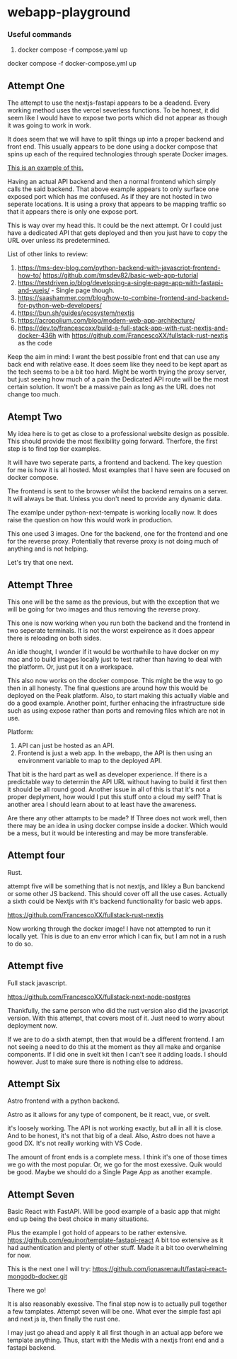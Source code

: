 # webapp-playground

### Useful commands
1. docker compose -f compose.yaml up


docker compose -f docker-compose.yml up

## Attempt One

The attempt to use the nextjs-fastapi appears to be a deadend. Every working method uses the vercel severless functions.
To be honest, it did seem like I would have to expose two ports which did not appear as though it was going to work in work.

It does seem that we will have to split things up into a proper backend and front end.
This usually appears to be done using a docker compose that spins up each of the required technologies through
sperate Docker images.

[This is an example of this.](https://github.com/wcedmisten/python-nextjs-template)

Having an actual API backend and then a normal frontend which simply calls the said backend.
That above example appears to only surface one exposed port which has me confused. 
As if they are not hosted in two seperate locations. It is using a proxy that appears to be
mapping traffic so that it appears there is only one expose port.

This is way over my head this. It could be the next attempt. Or I could just have a dedicated
API that gets deployed and then you just have to copy the URL over unless its predetermined. 

List of other links to review:
1. https://tms-dev-blog.com/python-backend-with-javascript-frontend-how-to/  https://github.com/tmsdev82/basic-web-app-tutorial
2. https://testdriven.io/blog/developing-a-single-page-app-with-fastapi-and-vuejs/ - Single page though.
3. https://saashammer.com/blog/how-to-combine-frontend-and-backend-for-python-web-developers/ 
4. https://bun.sh/guides/ecosystem/nextjs
5. https://acropolium.com/blog/modern-web-app-architecture/
6. https://dev.to/francescoxx/build-a-full-stack-app-with-rust-nextjs-and-docker-436h with https://github.com/FrancescoXX/fullstack-rust-nextjs as the code

Keep the aim in mind:
I want the best possible front end that can use any back end with relative ease. 
It does seem like they need to be kept apart as the tech seems to be a bit too hard.
Might be worth trying the proxy server, but just seeing how much of a pain the Dedicated API route will be the most certain solution.
It won't be a massive pain as long as the URL does not change too much. 

## Atempt Two

My idea here is to get as close to a professional website design as possible. This should provide the most flexibility going forward.
Therfore, the first step is to find top tier examples.

It will have two seperate parts, a frontend and backend. The key question for me is how it is all hosted. Most 
examples that I have seen are focused on docker compose.

The frontend is sent to the browser whilst the backend remains on a server. It will always be that. Unless you don't need to provide any dynamic data.

The examlpe under python-next-tempate is working locally now.
It does raise the question on how this would work in production.

This one used 3 images. One for the backend, one for the frontend and one for the reverse proxy.
Potentially that reverse proxy is not doing much of anything and is not helping.

Let's try that one next.

## Attempt Three

This one will be the same as the previous, but with the exception that we will be going for two images and thus removing the reverse proxy.

This one is now working when you run both the backend and the frontend in two seperate terminals.
It is not the worst expeirence as it does appear there is reloading on both sides.

An idle thought, I wonder if it would be worthwhile to have docker on my mac and to build images locally just to test rather 
than having to deal with the platform. Or, just put it on a workspace.

This also now works on the docker compose. This might be the way to go then in all honesty.
The final questions are around how this would be deployed on the Peak platform. Also, to
start making this actually viable and do a good example. Another point, further enhacing the 
infrastructure side such as using expose rather than ports and removing files which are not in use.

Platform:
1. API can just be hosted as an API. 
2. Frontend is just a web app. In the webapp, the API is then using an environment variable to map to the deployed API.

That bit is the hard part as well as developer experience. If there is a predictable way to determin the API URL without having to 
build it first then it should be all round good.
Another issue in all of this is that it's not a proper deplyment, how would I put this stuff onto a cloud my self?
That is another area I should learn about to at least have the awareness. 

Are there any other attampts to be made? If Three does not work well, then there may be an idea in using docker compse inside a docker.
Which would be a mess, but it would be interesting and may be more transferable.

## Attempt four

Rust.

attempt five will be something that is not nextjs, and likley a Bun banckend or some other JS backend.
This should cover off all the use cases.
Actually a sixth could be Nextjs with it's backend functionality for basic web apps.

https://github.com/FrancescoXX/fullstack-rust-nextjs

Now working through the docker image! I have not attempted to run it locally yet.
This is due to an env error which I can fix, but I am not in a rush to do so.

## Attempt five

Full stack javascript.

https://github.com/FrancescoXX/fullstack-next-node-postgres

Thankfully, the same person who did the rust version also did the javascript version.
With this attempt, that covers most of it. Just need to worry about deployment now.

If we are to do a sixth atempt, then that would be a different frontend. I am not seeing a need to
do this at the moment as they all make and organise components. If I did one in svelt kit then I can't
see it adding loads. I should however. Just to make sure there is nothing else to address.

## Attempt Six

Astro frontend with a python backend.

Astro as it allows for any type of component, be it react, vue, or svelt. 

it's loosely working. The API is not working exactly, but all in all it is close.
And to be honest, it's not that big of a deal. Also, Astro does not have a good DX.
It's not really working with VS Code. 

The amount of front ends is a complete mess. I think it's one of those times we
go with the most popular. Or, we go for the most exessive. Quik would be good.
Maybe we should do a Single Page App as another example.

## Attempt Seven

Basic React with FastAPI. Will be good example of a basic app that might end up being the best choice in many situations.

Plus the example I got hold of appears to be rather extensive.
https://github.com/equinor/template-fastapi-react
A bit too extensive as it had authentication and plenty of other stuff.
Made it a bit too overwhelming for now.

This is the next one I will try:
https://github.com/jonasrenault/fastapi-react-mongodb-docker.git

There we go!

It is also reasonably exessive. The final step now is to actually pull together a few tamplates.
Attempt seven will be one. What ever the simple fast api and next js is, then finally the rust one.

I may just go ahead and apply it all first though in an actual app before we template anything.
Thus, start with the Medis with a nextjs front end and a fastapi backend.
